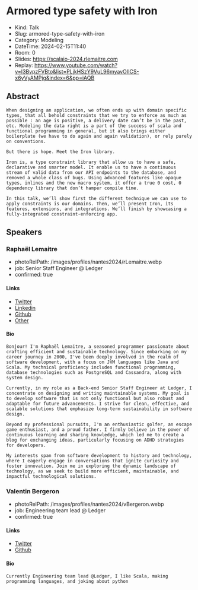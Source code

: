 # Armored type safety with Iron

- Kind: Talk
- Slug: armored-type-safety-with-iron
- Category: Modeling
- DateTime: 2024-02-15T11:40
- Room: 0
- Slides: https://scalaio-2024.rlemaitre.com
- Replay: https://www.youtube.com/watch?v=I3BvpzFVBto&list=PLjkHSzY9VuL96myavOIICS-x6yVyAMPjg&index=6&pp=iAQB

## Abstract

```
When designing an application, we often ends up with domain specific types, that all behold constraints that we try to enforce as much as possible : an age is positive, a delivery date can’t be in the past, etc. Modeling the data right is a part of the success of scala and functional programming in general, but it also brings either boilerplate (we have to do again and again validation), or rely purely on conventions.

But there is hope. Meet the Iron library.

Iron is, a type constraint library that allow us to have a safe, declarative and smarter model. It enable us to have a continuous stream of valid data from our API endpoints to the database, and removed a whole class of bugs. Using advanced features like opaque types, inlines and the new macro system, it offer a true 0 cost, 0 dependency library that don’t hamper compile time.

In this talk, we’ll show first the different technique we can use to apply constraints is our domains. Then, we’ll present Iron, its features, extensions, and integrations. We’ll finish by showcasing a fully-integrated constraint-enforcing app.
```

## Speakers

### Raphaël Lemaitre

- photoRelPath: /images/profiles/nantes2024/rLemaitre.webp
- job: Senior Staff Engineer @ Ledger
- confirmed: true

#### Links

- [Twitter](https://twitter.com/rlemaitre)
- [Linkedin](https://www.linkedin.com/in/rlemaitre)
- [Github](https://github.com/rlemaitre)
- [Other](https://rlemaitre.com)

#### Bio

```
Bonjour! I'm Raphaël Lemaitre, a seasoned programmer passionate about crafting efficient and sustainable technology. Since embarking on my career journey in 2000, I've been deeply involved in the realm of software development, with a focus on JVM languages like Java and Scala. My technical proficiency includes functional programming, database technologies such as PostgreSQL and Cassandra, along with system design.

Currently, in my role as a Back-end Senior Staff Engineer at Ledger, I concentrate on designing and writing maintainable systems. My goal is to develop software that is not only functional but also robust and adaptable for future advancements. I strive for clean, effective, and scalable solutions that emphasize long-term sustainability in software design.

Beyond my professional pursuits, I'm an enthusiastic golfer, an escape game enthusiast, and a proud father. I firmly believe in the power of continuous learning and sharing knowledge, which led me to create a blog for exchanging ideas, particularly focusing on ADHD strategies for developers.

My interests span from software development to history and technology, where I eagerly engage in conversations that ignite curiosity and foster innovation. Join me in exploring the dynamic landscape of technology, as we seek to build more efficient, maintainable, and impactful technological solutions.
```

### Valentin Bergeron

- photoRelPath: /images/profiles/nantes2024/vBergeron.webp
- job: Engineering team lead @ Ledger
- confirmed: true

#### Links

- [Twitter](https://twitter.com/__vberg)
- [Github](https://github.com/vbergeron)

#### Bio

```
Currently Engineering team lead @Ledger, I like Scala, making programming languages, and joking about python
```
